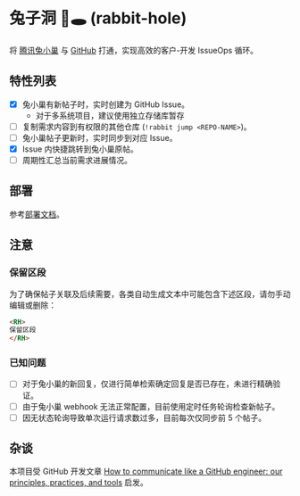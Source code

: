 # 兔子洞 🐰🕳️ (rabbit-hole)

将 [腾讯兔小巢](https://txc.qq.com/) 与 [GitHub](https://github.com/) 打通，实现高效的客户-开发 IssueOps 循环。

## 特性列表

- [x] 兔小巢有新帖子时，实时创建为 GitHub Issue。
  - 对于多系统项目，建议使用独立存储库暂存
- [ ] 复制需求内容到有权限的其他仓库 (`!rabbit jump <REPO-NAME>`)。
- [ ] 兔小巢帖子更新时，实时同步到对应 Issue。
- [x] Issue 内快捷跳转到兔小巢原帖。
- [ ] 周期性汇总当前需求进展情况。

## 部署

参考[部署文档](./docs/deploy.md)。

## 注意

### 保留区段

为了确保帖子关联及后续需要，各类自动生成文本中可能包含下述区段，请勿手动编辑或删除：

```markdown
<RH>
保留区段
</RH>
```

### 已知问题

- [ ] 对于兔小巢的新回复，仅进行简单检索确定回复是否已存在，未进行精确验证。
- [ ] 由于兔小巢 webhook 无法正常配置，目前使用定时任务轮询检查新帖子。
- [ ] 因无状态轮询导致单次运行请求数过多，目前每次仅同步前 5 个帖子。

## 杂谈

本项目受 GitHub 开发文章 [How to communicate like a GitHub engineer: our principles, practices, and tools](https://github.blog/2023-10-04-how-to-communicate-like-a-github-engineer-our-principles-practices-and-tools/) 启发。
